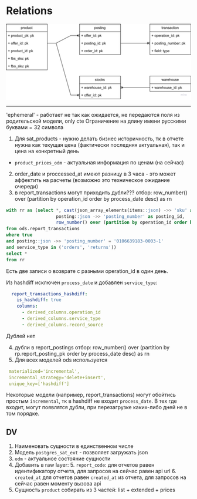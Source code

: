 # Relations

![raw_erd.png](../../img/raw_erd.png)

--------------------------------


'ephemeral' - работает не так как ожидается, не передаются поля из родительской модели, only cte
Ограничение на длину имени русскими буквами = 32 символа


1. Для sat_products - нужно делать бизнес историчность, тк в отчете нужна как текущая цена (фактически последняя актуальная), 
так и цена на конкретный день

- `product_prices_odm` - актуальная информация по ценам (на сейчас)

2. order_date и proccessed_at имеют разницу в 3 часа - это может аффектить на расчеты (возможно это техническое ожидание очереди)
3. в report_transactions могут приходить дубли???
отбор: row_number() over (partition by operation_id order by process_date desc) as rn

```sql
with rr as (select *, cast(json_array_elements(items::json) ->> 'sku' as bigint) as sku,
                   posting::json ->> 'posting_number' as posting_id,
                   row_number() over (partition by operation_id order by process_date desc) as rn
from ods.report_transactions
where true
and posting::json ->> 'posting_number' = '0106639183-0003-1'
and service_type in ('orders', 'returns'))
select *
from rr
```

Есть две записи о возврате с разными operation_id в один день.

Из hashdiff исключен `process_date` и добавлен `service_type`:
```yaml
  report_transactions_hashdiff:
    is_hashdiff: true
    columns:
      - derived_columns.operation_id
      - derived_columns.service_type
      - derived_columns.record_source
```

Дублей нет


4. дубли в report_postings
отбор: row_number() over (partition by rp.report_posting_pk order by process_date desc) as rn
5. Для всех моделей ods используется 

```yaml
 materialized='incremental',
 incremental_strategy='delete+insert',
 unique_key=['hashdiff']
```

Некоторые модели (например, report_transactions) могут обойтись простым `incremental`, тк в hashdiff не входит 
`process_date`. В тех где входит, могут появлятся дубли, при перезагрузке каких-либо дней не в том порядке.

## DV

1. Наименовать сущности в единственном числе
2. Модель `postgres_sat_ext` - позволяет загружать json
3. `odm` - актуальное состояние сущности
4. Добавить в raw layer:
   5. `report_code`: для отчетов равен идентификатору отчета, для запросов на сейчас равен api url
   6. `created_at` для отчетов равен `created_at` из отчета, для запросов на сейчас равен моменту вызова api
7. Сущность `product` собирать из 3 частей: list + extended + prices